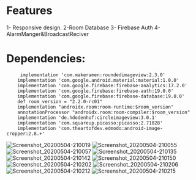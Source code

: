 # Features
1- Responsive design.
2-Room Database
3- Firebase Auth
4-AlarmManger&BroadcastReciver

# Dependencies:
```
     implementation 'com.makeramen:roundedimageview:2.3.0'
    implementation 'com.google.android.material:material:1.0.0'
    implementation 'com.google.firebase:firebase-analytics:17.2.0'
    implementation 'com.google.firebase:firebase-auth:19.0.0'
    implementation 'com.google.firebase:firebase-database:19.0.0'
    def room_version = "2.2.0-rc01"
    implementation "androidx.room:room-runtime:$room_version"
    annotationProcessor "androidx.room:room-compiler:$room_version"
    implementation 'de.hdodenhof:circleimageview:3.0.1'
    implementation 'com.squareup.picasso:picasso:2.71828'
    implementation 'com.theartofdev.edmodo:android-image-cropper:2.8.+'
```
![Screenshot_20200504-210019](https://user-images.githubusercontent.com/38887148/81243535-67964800-9010-11ea-8640-a5fbc32442ce.jpg)
![Screenshot_20200504-210055](https://user-images.githubusercontent.com/38887148/81243539-69f8a200-9010-11ea-8add-ed9449e4fd8b.jpg)
![Screenshot_20200504-210057](https://user-images.githubusercontent.com/38887148/81243541-6a913880-9010-11ea-8150-33fe3fc6f475.jpg)
![Screenshot_20200504-210135](https://user-images.githubusercontent.com/38887148/81243544-6b29cf00-9010-11ea-9db0-8b3352d4a427.jpg)
![Screenshot_20200504-210142](https://user-images.githubusercontent.com/38887148/81243546-6bc26580-9010-11ea-847b-40008b7811d9.jpg)
![Screenshot_20200504-210150](https://user-images.githubusercontent.com/38887148/81243547-6cf39280-9010-11ea-8020-e00662b744b4.jpg)
![Screenshot_20200504-210202](https://user-images.githubusercontent.com/38887148/81243548-6d8c2900-9010-11ea-9efa-d6d8416cf4de.jpg)
![Screenshot_20200504-210206](https://user-images.githubusercontent.com/38887148/81243551-6d8c2900-9010-11ea-92c8-f5b512b88f31.jpg)
![Screenshot_20200504-210212](https://user-images.githubusercontent.com/38887148/81243553-6e24bf80-9010-11ea-835a-0a3c75294d88.jpg)
![Screenshot_20200504-210215](https://user-images.githubusercontent.com/38887148/81243557-6fee8300-9010-11ea-9cab-d9e367cdaf5b.jpg)


